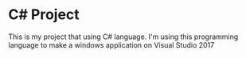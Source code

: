 # C# Project
This is my project that using C# language. I'm using this programming language to make a windows application on Visual Studio 2017
